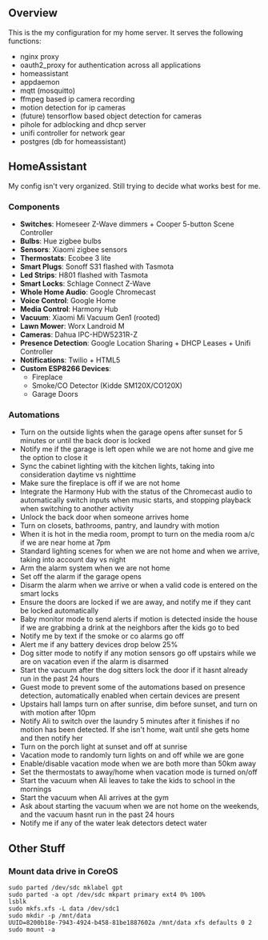 ## Overview
This is the my configuration for my home server. It serves the following functions:
- nginx proxy
- oauth2_proxy for authentication across all applications
- homeassistant
- appdaemon
- mqtt (mosquitto)
- ffmpeg based ip camera recording
- motion detection for ip cameras
- (future) tensorflow based object detection for cameras
- pihole for adblocking and dhcp server
- unifi controller for network gear
- postgres (db for homeassistant)

## HomeAssistant
My config isn't very organized. Still trying to decide what works best for me.
### Components
- **Switches**: Homeseer Z-Wave dimmers + Cooper 5-button Scene Controller
- **Bulbs**: Hue zigbee bulbs
- **Sensors**: Xiaomi zigbee sensors
- **Thermostats**: Ecobee 3 lite
- **Smart Plugs**: Sonoff S31 flashed with Tasmota
- **Led Strips**: H801 flashed with Tasmota
- **Smart Locks**: Schlage Connect Z-Wave
- **Whole Home Audio**: Google Chromecast
- **Voice Control**: Google Home
- **Media Control**: Harmony Hub
- **Vacuum**: Xiaomi Mi Vacuum Gen1 (rooted)
- **Lawn Mower**: Worx Landroid M
- **Cameras**: Dahua IPC-HDW5231R-Z
- **Presence Detection**: Google Location Sharing + DHCP Leases + Unifi Controller
- **Notifications**: Twilio + HTML5
- **Custom ESP8266 Devices**:
  - Fireplace
  - Smoke/CO Detector (Kidde SM120X/CO120X)
  - Garage Doors

### Automations

- Turn on the outside lights when the garage opens after sunset for 5 minutes or until the back door is locked
- Notify me if the garage is left open while we are not home and give me the option to close it
- Sync the cabinet lighting with the kitchen lights, taking into consideration daytime vs nighttime
- Make sure the fireplace is off if we are not home
- Integrate the Harmony Hub with the status of the Chromecast audio to automatically switch inputs when music starts, and stopping playback when switching to another activity
- Unlock the back door when someone arrives home
- Turn on closets, bathrooms, pantry, and laundry with motion
- When it is hot in the media room, prompt to turn on the media room a/c if we are near home at 7pm
- Standard lighting scenes for when we are not home and when we arrive, taking into account day vs night
- Arm the alarm system when we are not home
- Set off the alarm if the garage opens
- Disarm the alarm when we arrive or when a valid code is entered on the smart locks
- Ensure the doors are locked if we are away, and notify me if they cant be locked automatically
- Baby monitor mode to send alerts if motion is detected inside the house if we are grabbing a drink at the neighbors after the kids go to bed
- Notify me by text if the smoke or co alarms go off
- Alert me if any battery devices drop below 25%
- Dog sitter mode to notify if any motion sensors go off upstairs while we are on vacation even if the alarm is disarmed
- Start the vacuum after the dog sitters lock the door if it hasnt already run in the past 24 hours
- Guest mode to prevent some of the automations based on presence detection, automatically enabled when certain devices are present
- Upstairs hall lamps turn on after sunrise, dim before sunset, and turn on with motion after 10pm
- Notify Ali to switch over the laundry 5 minutes after it finishes if no motion has been detected. If she isn't home, wait until she gets home and then notify her
- Turn on the porch light at sunset and off at sunrise
- Vacation mode to randomly turn lights on and off while we are gone
- Enable/disable vacation mode when we are both more than 50km away
- Set the thermostats to away/home when vacation mode is turned on/off
- Start the vacuum when Ali leaves to take the kids to school in the mornings
- Start the vacuum when Ali arrives at the gym
- Ask about starting the vacuum when we are not home on the weekends, and the vacuum hasnt run in the past 24 hours
- Notify me if any of the water leak detectors detect water

## Other Stuff
### Mount data drive in CoreOS
```
sudo parted /dev/sdc mklabel gpt
sudo parted -a opt /dev/sdc mkpart primary ext4 0% 100%
lsblk
sudo mkfs.xfs -L data /dev/sdc1
sudo mkdir -p /mnt/data
UUID=8200b18e-7943-4924-b458-81be1887602a /mnt/data xfs defaults 0 2
sudo mount -a
```

